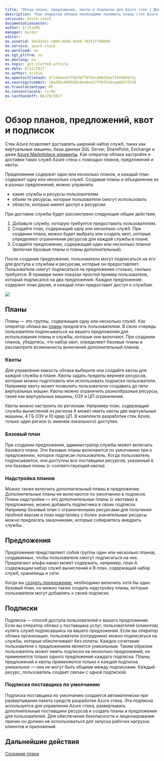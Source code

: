 ```yaml
---
title: "Обзор плана, предложение, квоты и подписки для Azure стек | Документы Microsoft"
description: "Как оператор облака необходимо понимать планы стек Azure, предложений, квот и подписок."
services: azure-stack
documentationcenter: 
author: ErikjeMS
manager: byronr
editor: 
ms.assetid: 3dc92e5c-c004-49db-9a94-783f1f798b98
ms.service: azure-stack
ms.workload: na
ms.tgt_pltfrm: na
ms.devlang: na
ms.topic: get-started-article
ms.date: 8/22/2017
ms.author: erikje
ms.openlocfilehash: 9f19d4ea53fb07bff97a5cd06d10af74f605bf1c
ms.sourcegitcommit: 18ad9bc049589c8e44ed277f8f43dcaa483f3339
ms.translationtype: MT
ms.contentlocale: ru-RU
ms.lasthandoff: 08/29/2017
---
```

# <a name="plan-offer-quota-and-subscription-overview"></a>Обзор планов, предложений, квот и подписок

Стек Azure позволяет доставлять широкий набор служб, таких как виртуальные машины, базы данных SQL Server, SharePoint, Exchange и даже [Azure Marketplace элементы](azure-stack-marketplace-azure-items.md). Как оператор облака настройте и доставки таких служб Azure стека с помощью планов, предложений и квоты.

Предложения содержат один или несколько планов, и каждый план содержит одну или несколько служб. Создавая планы и объединение их в разных предложений, можно управлять
- какие службы и ресурсы пользователям
- объем те ресурсы, которые пользователи смогут использовать
- области, которые имеют доступ к ресурсам

При доставке службы будет рассмотрено следующие общие действия:

1. Добавьте службу, которую требуется предоставить пользователям.
2. Создайте план, содержащий одну или несколько служб. При создании плана, можно будет выбрать или создать квот, которые определяют ограничения ресурсов для каждой службы в плане.
3. Создайте предложение, содержащий один или несколько планов (включая базовые планы и планы дополнительный).

После создания предложения, пользователи могут подписаться на его для доступа к службам и ресурсам, которые он предоставляет. Пользователи смогут подписаться на предложения столько, сколько требуется. В примере ниже показан простой пример пользователя, который подписался на два предложения. Каждое предложение содержит план двумя, и каждый план предоставит доступ к службам.

![](media/azure-stack-key-features/image4.png)

## <a name="plans"></a>Планы

Планы — это группы, содержащие одну или несколько служб. Как оператор облака вы [планы](azure-stack-create-plan.md) предлагать пользователям. В свою очередь пользователи подписываться на вашего предложения для использования планы и службы, которые они включают. При создании планов, убедитесь, что набор квот, определяют базовые планы и рассмотрите возможность включения дополнительный планов.

### <a name="quotas"></a>Квоты

Для управления емкость облака выберите или создайте квоты для каждой службы в плане. Квоты задать пределы верхней ресурсов, которые можно подготовить или использовать подписки пользователя. Например квоту может позволить пользователю создавать до пяти виртуальных машин. Квоты можно ограничить разнообразные ресурсы, такие как виртуальные машины, ОЗУ и ЦП ограничения.

Квоты можно настроить по регионам. Например план, содержащий службы вычислений из региона A может иметь квоты две виртуальные машины, 4 ГБ ОЗУ и 10 ядер ЦП. В комплекте разработки стек Azure, только один регион (с именем *локального*) доступен.

### <a name="base-plan"></a>Базовый план

При создании предложения, администратор службы может включать базового плана. Эти базовые планы включаются по умолчанию при к предложению, которое подписан пользователь. Когда пользователь подписывается, они доступны все поставщики ресурсов, указанный в эти базовые планы (с соответствующей квоты).

### <a name="add-on-plans"></a>Надстройка планов

Можно также включить дополнительный планы в предложение. Дополнительные планы не включаются по умолчанию в подписке. Планы надстройки — это дополнительные планы (с квотами) в предложение, можно добавить подписчика в своих подписок. Например базовый план с ограниченными ресурсами для получения пробной версии и план надстройку с более значительные ресурсы можно предлагать заказчиками, которые собираетесь внедрить службы.

## <a name="offers"></a>Предложения

Предложения представляют собой группы один или несколько планов, создаваемых, чтобы пользователи смогут подписаться на них. Предлагают альфа-канал может содержать, например, план A содержащим набор служб вычислений и B план, содержащий набор служб, хранилища и сети. 

Когда вы [создать предложение](azure-stack-create-offer.md), необходимо включить хотя бы один базовый план, но можно также создать надстройку планы, которые пользователи могут добавлять к своей подписке.


## <a name="subscriptions"></a>Подписки

Подписка — способ доступа пользователей к вашего предложения. Если вы оператор облака у поставщика услуг, пользователей (клиентов) купить служб подписавшись на вашего предложения. Если вы оператор облака организации, пользователи (сотрудники) можно подписаться на службы, которые обеспечивают без оплаты. Каждое сочетание пользователя с предложением является уникальным. Таким образом пользователь может иметь подписки на несколько предложений, но применяется только одного предложения каждого подписка. Планы, предложений и квоты применяются только к каждой подписке уникальное — они не могут быть общими между подписками. Каждый ресурс, пользователь создает связан с одной подпиской.


### <a name="default-provider-subscription"></a>Подписка поставщика по умолчанию

Подписка поставщика по умолчанию создается автоматически при развертывании пакета средств разработки Azure стека. Эта подписка используется для управления Azure стека, развертывать дополнительные поставщики ресурсов и создать планы и предложения для пользователей. Для обеспечения безопасности и лицензирования причин он должен не использоваться для запуска рабочих нагрузок клиентов и приложений. 

## <a name="next-steps"></a>Дальнейшие действия

[Создание плана](azure-stack-create-plan.md)
